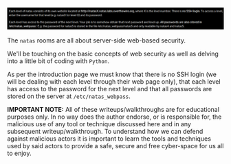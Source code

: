 ![00_introduction0.png](https://raw.githubusercontent.com/ToasterMouse/WriteupsAndCTFs/main/overthewire/natas/images/00_introduction0.png)

The `natas` rooms are all about server-side web-based security.

We'll be touching on the basic concepts of web security as well as delving into a little bit of coding with `Python`.

As per the introduction page we must know that there is no SSH login (we will be dealing with each level through their web page only), that each level has access to the password for the next level and that all passwords are stored on the server at `/etc/natas_webpass`.

**IMPORTANT NOTE:** All of these writeups/walkthroughs are for educational purposes only. In no way does the author endorse, or is responsible for, the malicious use of any tool or technique discussed here and in any subsequent writeup/walkthrough. To understand how we can defend against malicious actors it is important to learn the tools and techniques used by said actors to provide a safe, secure and free cyber-space for us all to enjoy.

